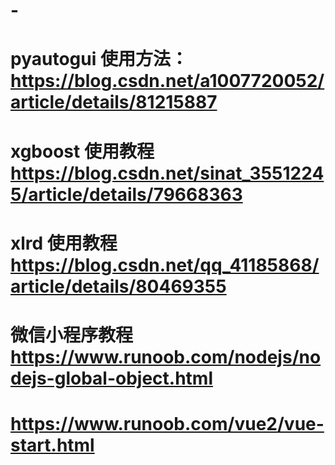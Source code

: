 # -

# pyautogui 使用方法： https://blog.csdn.net/a1007720052/article/details/81215887
# xgboost 使用教程 https://blog.csdn.net/sinat_35512245/article/details/79668363
# xlrd 使用教程 https://blog.csdn.net/qq_41185868/article/details/80469355
# 微信小程序教程 https://www.runoob.com/nodejs/nodejs-global-object.html
# https://www.runoob.com/vue2/vue-start.html

